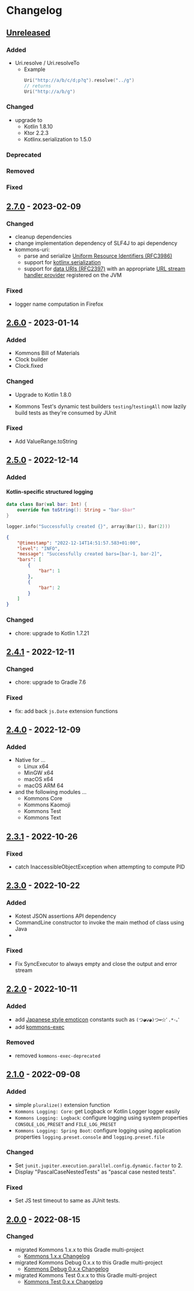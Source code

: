 # Changelog

## [Unreleased]

### Added

- Uri.resolve / Uri.resolveTo
    - Example
      ```kotlin
      Uri("http://a/b/c/d;p?q").resolve("../g")
      // returns
      Uri("http://a/b/g")
      ```

### Changed

- upgrade to
  - Kotlin 1.8.10
  - Ktor 2.2.3
  - Kotlinx.serialization to 1.5.0

### Deprecated

### Removed

### Fixed


## [2.7.0] - 2023-02-09

### Changed

- cleanup dependencies
- change implementation dependency of SLF4J to api dependency
- kommons-uri:
    - parse and serialize [Uniform Resource Identifiers (RFC3986)](https://www.rfc-editor.org/rfc/rfc3986)
    - support for [kotlinx.serialization](https://github.com/Kotlin/kotlinx.serialization)
    - support for [data URIs (RFC2397)](https://www.rfc-editor.org/rfc/rfc2397) with an
      appropriate [URL stream handler provider](https://docs.oracle.com/javase/9/docs/api/java/net/spi/URLStreamHandlerProvider.html)
      registered on the JVM

### Fixed

- logger name computation in Firefox

## [2.6.0] - 2023-01-14

### Added

- Kommons Bill of Materials
- Clock builder
- Clock.fixed

### Changed

- Upgrade to Kotlin 1.8.0

- Kommons Test's dynamic test builders `testing`/`testingAll` now lazily
  build tests as they're consumed by JUnit

### Fixed

- Add ValueRange.toString

## [2.5.0] - 2022-12-14

### Added

#### Kotlin-specific structured logging

```kotlin
data class Bar(val bar: Int) {
    override fun toString(): String = "bar-$bar"
}

logger.info("Successfully created {}", array(Bar(1), Bar(2)))
```

```json
{
    "@timestamp": "2022-12-14T14:51:57.583+01:00",
    "level": "INFO",
    "message": "Successfully created bars=[bar-1, bar-2]",
    "bars": [
        {
            "bar": 1
        },
        {
            "bar": 2
        }
    ]
}
```

### Changed

- chore: upgrade to Kotlin 1.7.21

## [2.4.1] - 2022-12-11

### Changed

- chore: upgrade to Gradle 7.6

### Fixed

- fix: add back `js.Date` extension functions

## [2.4.0] - 2022-12-09

### Added

- Native for ...
    - Linux x64
    - MinGW x64
    - macOS x64
    - macOS ARM 64
- and the following modules ...
    - Kommons Core
    - Kommons Kaomoji
    - Kommons Test
    - Kommons Text

## [2.3.1] - 2022-10-26

### Fixed

- catch InaccessibleObjectException when attempting to compute PID

## [2.3.0] - 2022-10-22

### Added

- Kotest JSON assertions API dependency
- CommandLine constructor to invoke the main method of class using Java
-

### Fixed

- Fix SyncExecutor to always empty and close the output and error stream

## [2.2.0] - 2022-10-11

### Added

- add [Japanese style emoticon](https://en.wikipedia.org/wiki/Emoticon#Japanese_style) constants such as `(つ◕౪◕)つ━☆ﾟ.*･｡ﾟ`
- add [kommons-exec](kommons-exec)

### Removed

- removed `kommons-exec-deprecated`

## [2.1.0] - 2022-09-08

### Added

- simple `pluralize()` extension function
- `Kommons Logging: Core`: get Logback or Kotlin Logger logger easily
- `Kommons Logging: Logback`: configure logging using system properties `CONSOLE_LOG_PRESET` and `FILE_LOG_PRESET`
- `Kommons Logging: Spring Boot`: configure logging using application properties `logging.preset.console` and `logging.preset.file`

### Changed

- Set `junit.jupiter.execution.parallel.config.dynamic.factor` to 2.
- Display "PascalCaseNestedTests" as "pascal case nested tests".

### Fixed

- Set JS test timeout to same as JUnit tests.

## [2.0.0] - 2022-08-15

### Changed

- migrated Kommons 1.x.x to this Gradle multi-project
    - [Kommons 1.x.x Changelog](https://github.com/bkahlert/kommons/compare/v1.0.0...v1.6.0)
- migrated Kommons Debug 0.x.x to this Gradle multi-project
    - [Kommons Debug 0.x.x Changelog](https://github.com/bkahlert/kommons-debug/compare/v0.1.0...v0.14.0)
- migrated Kommons Test 0.x.x to this Gradle multi-project
    - [Kommons Test 0.x.x Changelog](https://github.com/bkahlert/kommons-test/compare/v0.1.0...v0.4.4)

[unreleased]: https://github.com/bkahlert/kommons-test/compare/v2.7.0...HEAD

[2.7.0]: https://github.com/bkahlert/kommons-test/compare/v2.6.0...v2.7.0

[2.6.0]: https://github.com/bkahlert/kommons-test/compare/v2.5.0...v2.6.0

[2.5.0]: https://github.com/bkahlert/kommons-test/compare/v2.4.1...v2.5.0

[2.4.1]: https://github.com/bkahlert/kommons-test/compare/v2.4.0...v2.4.1

[2.4.0]: https://github.com/bkahlert/kommons-test/compare/v2.3.1...v2.4.0

[2.3.1]: https://github.com/bkahlert/kommons-test/compare/v2.3.0...v2.3.1

[2.3.0]: https://github.com/bkahlert/kommons-test/compare/v2.2.0...v2.3.0

[2.2.0]: https://github.com/bkahlert/kommons-test/compare/v2.1.0...v2.2.0

[2.1.0]: https://github.com/bkahlert/kommons-test/compare/v2.0.0...v2.1.0

[2.0.0]: https://github.com/bkahlert/kommons-test/compare/v1.0.0...v2.0.0
